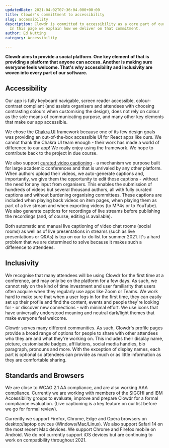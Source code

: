 ```yaml
---
updatedDate: 2021-04-02T07:36:04.000+00:00
title: Clowdr's committment to accessibility
slug: accessibility
description: Clowdr is committed to accessibility as a core part of our platform.
  In this page we explain how we deliver on that commitment.
author: Ed Nutting
category: Accessibility

---
```

**Clowdr aims to provide a social platform. One key element of that is providing a platform that anyone can access. Another is making sure everyone feels welcome. That's why accessibility and inclusivity are woven into every part of our software.**

## **Accessibility**

Our app is fully keyboard navigable, screen reader accessible, colour-contrast compliant (and assists organisers and attendees with choosing contrasting colours when customising the design), does not rely on colour as the sole means of communicating purpose, and many other key elements that make our app accessible.

We chose the [Chakra UI](https://chakra-ui.com/ "Chakra UI framework") framework because one of its few design goals was providing an out-of-the-box accessible UI for React apps like ours. We cannot thank the Chakra UI team enough - their work has made a world of difference to our app! We really enjoy using the framework. We hope to contribute back to the project in due course.

We also support [curated video captioning](/resources/video-subtitles "Learn about Clowdr's video captioning features") - a mechanism we purpose built for large academic conferences and that is unrivaled by any other platform. When authors upload their videos, we auto-generate captions and, importantly, we give them the opportunity to edit those captions - without the need for any input from organisers. This enables the submission of hundreds of videos but several thousand authors, all with fully curated captions and without burdening organising committees. These captions are included when playing back videos on item pages, when playing them as part of a live stream and when exporting videos (to MP4s or to YouTube). We also generate captions for recordings of live streams before publishing the recordings (and, of course, editing is available).

Both automatic and manual live captioning of video chat rooms (social rooms) as well as of live presentations in streams (such as live presentations or Q&As) is top on our to-do list for summer 2021. It's a hard problem that we are determined to solve because it makes such a difference to attendees.

## **Inclusivity**

We recognise that many attendees will be using Clowdr for the first time at a conference, and may only be on the platform for a few days. As such, we cannot rely on the kind of time investment and user familiarity that users often acquire when they regularly use apps like Zoom or Teams. We work hard to make sure that when a user logs in for the first time, they can easily set up their profile and find the content, events and people they're looking for - or discover new connections - with minimal effort. We use icons that have universally understood meaning and neutral dark/light themes that make everyone feel welcome.

Clowdr serves many different communities. As such, Clowdr's profile pages provide a broad range of options for people to share with other attendees  who they are and what they're working on. This includes their display name, picture, customisable badges, affiliations, social media handles, bio paragraph, pronouns and more. With the exception of display names, each part is optional so attendees can provide as much or as little information as they are comfortable sharing.

## **Standards and Browsers**

We are close to WCAG 2.1 AA compliance, and are also working AAA compliance. Currently we are working with members of the SIGCHI and IBM Accessibility groups to evaluate, improve and prepare Clowdr for a formal compliance evaluation. (Live captioning is a key feature on our list before we go for formal review).

Currently we support Firefox, Chrome, Edge and Opera browsers on desktop/laptop devices (Windows/Mac/Linux). We also support Safari 14 on the most recent Mac devices. We support Chrome and Firefox mobile on Android. We do not currently support iOS devices but are continuing to work on compatibility throughout 2021.
